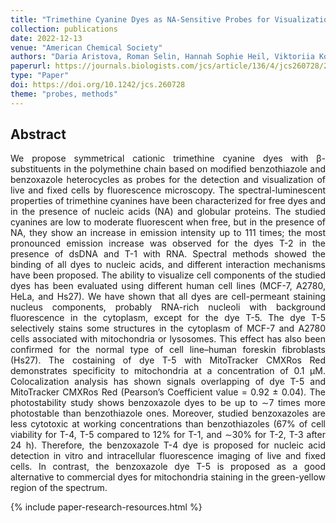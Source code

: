 ```yaml
---
title: "Trimethine Cyanine Dyes as NA-Sensitive Probes for Visualization of Cell Compartments in Fluorescence Microscopy"
collection: publications
date: 2022-12-13
venue: "American Chemical Society"
authors: "Daria Aristova, Roman Selin, Hannah Sophie Heil, Viktoriia Kosach, Yuriy Slominsky, Sergiy Yarmoluk, Vasyl Pekhnyo, Vladyslava Kovalska, Ricardo Henriques, Andriy Mokhir, Svitlana Chernii"
paperurl: https://journals.biologists.com/jcs/article/136/4/jcs260728/287682/Fast4DReg-fast-registration-of-4D-microscopy
type: "Paper"
doi: https://doi.org/10.1242/jcs.260728
theme: "probes, methods"
---
```


<h2> Abstract </h2>
<p align= "justify">
We propose symmetrical cationic trimethine cyanine dyes with β-substituents in the polymethine chain based on modified benzothiazole and benzoxazole heterocycles as probes for the detection and visualization of live and fixed cells by fluorescence microscopy. The spectral-luminescent properties of trimethine cyanines have been characterized for free dyes and in the presence of nucleic acids (NA) and globular proteins. The studied cyanines are low to moderate fluorescent when free, but in the presence of NA, they show an increase in emission intensity up to 111 times; the most pronounced emission increase was observed for the dyes T-2 in the presence of dsDNA and T-1 with RNA. Spectral methods showed the binding of all dyes to nucleic acids, and different interaction mechanisms have been proposed. The ability to visualize cell components of the studied dyes has been evaluated using different human cell lines (MCF-7, A2780, HeLa, and Hs27). We have shown that all dyes are cell-permeant staining nucleus components, probably RNA-rich nucleoli with background fluorescence in the cytoplasm, except for the dye T-5. The dye T-5 selectively stains some structures in the cytoplasm of MCF-7 and A2780 cells associated with mitochondria or lysosomes. This effect has also been confirmed for the normal type of cell line–human foreskin fibroblasts (Hs27). The costaining of dye T-5 with MitoTracker CMXRos Red demonstrates specificity to mitochondria at a concentration of 0.1 μM. Colocalization analysis has shown signals overlapping of dye T-5 and MitoTracker CMXRos Red (Pearson’s Coefficient value = 0.92 ± 0.04). The photostability study shows benzoxazole dyes to be up to ∼7 times more photostable than benzothiazole ones. Moreover, studied benzoxazoles are less cytotoxic at working concentrations than benzothiazoles (67% of cell viability for T-4, T-5 compared to 12% for T-1, and ∼30% for T-2, T-3 after 24 h). Therefore, the benzoxazole T-4 dye is proposed for nucleic acid detection in vitro and intracellular fluorescence imaging of live and fixed cells. In contrast, the benzoxazole dye T-5 is proposed as a good alternative to commercial dyes for mitochondria staining in the green-yellow region of the spectrum.

{% include paper-research-resources.html %}
